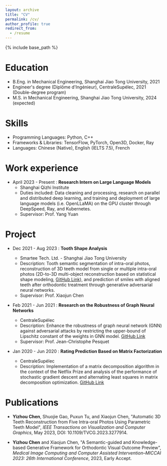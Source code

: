 ```yaml
---
layout: archive
title: "CV"
permalink: /cv/
author_profile: true
redirect_from:
  - /resume
---
```


{% include base_path %}

Education
======
* B.Eng. in Mechanical Engineering, Shanghai Jiao Tong University, 2021
* Engineer's degree (Diplôme d'Ingénieur), CentraleSupélec, 2021 (Double-degree program)
* M.S. in Mechanical Engineering, Shanghai Jiao Tong University, 2024 (expected)


Skills
======
* Programming Languages: Python, C++
* Frameworks & Libraries: TensorFlow, PyTorch, Open3D, Docker, Ray
* Languages: Chinese (Native), English (IELTS 7.5), French


Work experience
======
* April 2023 - Present : **Research Intern on Large Language Models**
  * Shanghai Qizhi Institute
  * Duties included: Data cleaning and processing, research on parallel and distributed deep learning, and training and deployment of large language models (i.e. OpenLLaMA) on the GPU cluster through DeepSpeed, Ray, and Kubernetes.
  * Supervisor: Prof. Yang Yuan 


Project
======
* Dec 2021 - Aug 2023 : **Tooth Shape Analysis**
  * Smartee Tech. Ltd. - Shanghai Jiao Tong University
  * Description: Tooth semantic segmentation of intra-oral photos, reconstruction of 3D teeth model from single or multiple intra-oral photos (2D-to-3D multi-object reconstruction based on statistical shape modeling, [GitHub Link](https://github.com/SJTUzhou/3D-Teeth-Reconstruction-from-Five-Intra-oral-Images)), and prediction of smiles with aligned teeth after orthodontic treatment through generative adversarial neural networks.
  * Supervisor: Prof. Xiaojun Chen 

* Feb 2021 - Jun 2021 : **Research on the Robustness of Graph Neural Networks**
  * CentraleSupélec
  * Description: Enhance the robustness of graph neural network (GNN) against adversarial attacks by restricting the upper-bound of Lipschitz constant of the weights in GNN model. [GitHub Link](https://github.com/SJTUzhou/Lipschitz_gnn)
  * Supervisor: Prof. Jean-Christophe Pesquet

* Jan 2020 - Jun 2020 : **Rating Prediction Based on Matrix Factorization**
  * CentraleSupélec
  * Description: Implementation of a matrix decomposition algorithm in the context of the Netflix Prize and analysis of the performance of stochastic gradient descent and alternating least squares in matrix decomposition optimization. [GitHub Link](https://github.com/SJTUzhou/NetflixPrizeMatrixFactorization)


Publications
======
* **Yizhou Chen**, Shuojie Gao, Puxun Tu, and Xiaojun Chen, "Automatic 3D Teeth Reconstruction from Five Intra-oral Photos Using Parametric Teeth Model", <em>IEEE Transactions on Visualization and Computer Graphics</em>, May 2023, DOI: 10.1109/TVCG.2023.3277914.

* **Yizhou Chen** and Xiaojun Chen, "A Semantic-guided and Knowledge-based Generative Framework for Orthodontic Visual Outcome Preview", <em>Medical Image Computing and Computer Assisted Intervention–MICCAI 2023: 26th International Conference</em>, 2023, Early Accept.



